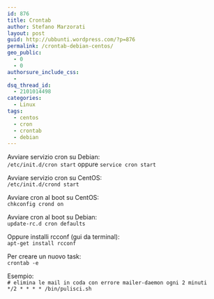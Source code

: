 ```yaml
---
id: 876
title: Crontab
author: Stefano Marzorati
layout: post
guid: http://ubbunti.wordpress.com/?p=876
permalink: /crontab-debian-centos/
geo_public:
  - 0
  - 0
authorsure_include_css:
  - 
dsq_thread_id:
  - 2101014498
categories:
  - Linux
tags:
  - centos
  - cron
  - crontab
  - debian
---
```

Avviare servizio cron su Debian:  
`/etc/init.d/cron start` oppure `service cron start`

Avviare servizio cron su CentOS:  
`/etc/init.d/crond start`

Avviare cron al boot su CentOS:  
`chkconfig crond on`

Avviare cron al boot su Debian:  
`update-rc.d cron defaults`

Oppure installi rcconf (gui da terminal):  
`apt-get install rcconf`

Per creare un nuovo task:  
`crontab -e`

Esempio:  
`# elimina le mail in coda con errore mailer-daemon ogni 2 minuti   
*/2 * * * * /bin/pulisci.sh`
